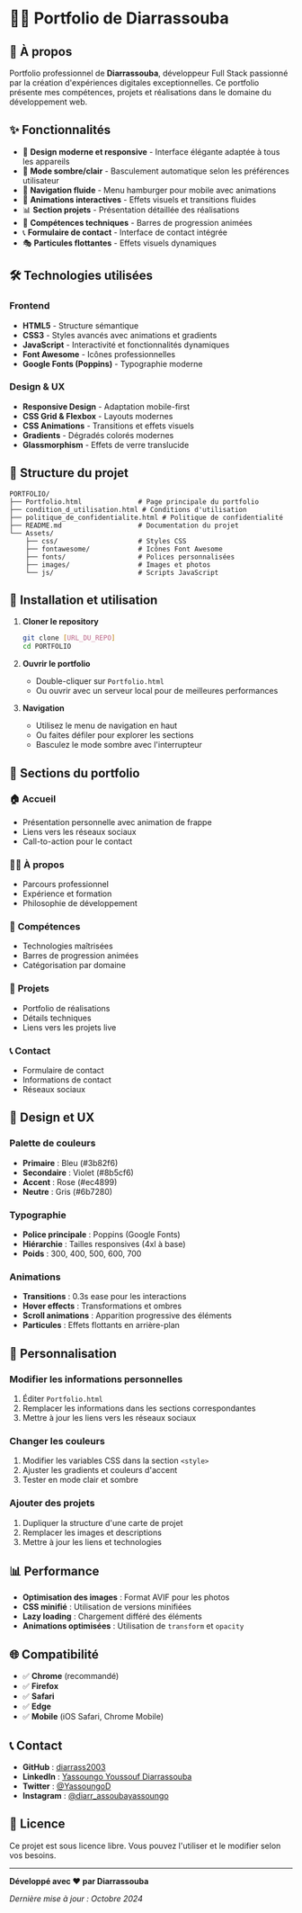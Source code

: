 # 👨‍💻 Portfolio de Diarrassouba

## 🚀 À propos

Portfolio professionnel de **Diarrassouba**, développeur Full Stack passionné par la création d'expériences digitales exceptionnelles. Ce portfolio présente mes compétences, projets et réalisations dans le domaine du développement web.

## ✨ Fonctionnalités

- 🎨 **Design moderne et responsive** - Interface élégante adaptée à tous les appareils
- 🌙 **Mode sombre/clair** - Basculement automatique selon les préférences utilisateur
- 📱 **Navigation fluide** - Menu hamburger pour mobile avec animations
- 🎯 **Animations interactives** - Effets visuels et transitions fluides
- 📊 **Section projets** - Présentation détaillée des réalisations
- 💼 **Compétences techniques** - Barres de progression animées
- 📞 **Formulaire de contact** - Interface de contact intégrée
- 🎭 **Particules flottantes** - Effets visuels dynamiques

## 🛠️ Technologies utilisées

### Frontend
- **HTML5** - Structure sémantique
- **CSS3** - Styles avancés avec animations et gradients
- **JavaScript** - Interactivité et fonctionnalités dynamiques
- **Font Awesome** - Icônes professionnelles
- **Google Fonts (Poppins)** - Typographie moderne

### Design & UX
- **Responsive Design** - Adaptation mobile-first
- **CSS Grid & Flexbox** - Layouts modernes
- **CSS Animations** - Transitions et effets visuels
- **Gradients** - Dégradés colorés modernes
- **Glassmorphism** - Effets de verre translucide

## 📁 Structure du projet

```
PORTFOLIO/
├── Portfolio.html              # Page principale du portfolio
├── condition_d_utilisation.html # Conditions d'utilisation
├── politique_de_confidentialite.html # Politique de confidentialité
├── README.md                   # Documentation du projet
└── Assets/
    ├── css/                    # Styles CSS
    ├── fontawesome/            # Icônes Font Awesome
    ├── fonts/                  # Polices personnalisées
    ├── images/                 # Images et photos
    └── js/                     # Scripts JavaScript
```

## 🚀 Installation et utilisation

1. **Cloner le repository**
   ```bash
   git clone [URL_DU_REPO]
   cd PORTFOLIO
   ```

2. **Ouvrir le portfolio**
   - Double-cliquer sur `Portfolio.html`
   - Ou ouvrir avec un serveur local pour de meilleures performances

3. **Navigation**
   - Utilisez le menu de navigation en haut
   - Ou faites défiler pour explorer les sections
   - Basculez le mode sombre avec l'interrupteur

## 📱 Sections du portfolio

### 🏠 **Accueil**
- Présentation personnelle avec animation de frappe
- Liens vers les réseaux sociaux
- Call-to-action pour le contact

### 👨‍💼 **À propos**
- Parcours professionnel
- Expérience et formation
- Philosophie de développement

### 🎯 **Compétences**
- Technologies maîtrisées
- Barres de progression animées
- Catégorisation par domaine

### 💼 **Projets**
- Portfolio de réalisations
- Détails techniques
- Liens vers les projets live

### 📞 **Contact**
- Formulaire de contact
- Informations de contact
- Réseaux sociaux

## 🎨 Design et UX

### Palette de couleurs
- **Primaire** : Bleu (#3b82f6)
- **Secondaire** : Violet (#8b5cf6)
- **Accent** : Rose (#ec4899)
- **Neutre** : Gris (#6b7280)

### Typographie
- **Police principale** : Poppins (Google Fonts)
- **Hiérarchie** : Tailles responsives (4xl à base)
- **Poids** : 300, 400, 500, 600, 700

### Animations
- **Transitions** : 0.3s ease pour les interactions
- **Hover effects** : Transformations et ombres
- **Scroll animations** : Apparition progressive des éléments
- **Particules** : Effets flottants en arrière-plan

## 🔧 Personnalisation

### Modifier les informations personnelles
1. Éditer `Portfolio.html`
2. Remplacer les informations dans les sections correspondantes
3. Mettre à jour les liens vers les réseaux sociaux

### Changer les couleurs
1. Modifier les variables CSS dans la section `<style>`
2. Ajuster les gradients et couleurs d'accent
3. Tester en mode clair et sombre

### Ajouter des projets
1. Dupliquer la structure d'une carte de projet
2. Remplacer les images et descriptions
3. Mettre à jour les liens et technologies

## 📊 Performance

- **Optimisation des images** : Format AVIF pour les photos
- **CSS minifié** : Utilisation de versions minifiées
- **Lazy loading** : Chargement différé des éléments
- **Animations optimisées** : Utilisation de `transform` et `opacity`

## 🌐 Compatibilité

- ✅ **Chrome** (recommandé)
- ✅ **Firefox**
- ✅ **Safari**
- ✅ **Edge**
- ✅ **Mobile** (iOS Safari, Chrome Mobile)

## 📞 Contact

- **GitHub** : [diarrass2003](https://github.com/diarrass2003)
- **LinkedIn** : [Yassoungo Youssouf Diarrassouba](https://www.linkedin.com/in/yassoungo-youssouf-diarrassouba-0b7037306)
- **Twitter** : [@YassoungoD](https://x.com/YassoungoD)
- **Instagram** : [@diarr_assoubayassoungo](https://www.instagram.com/diarr_assoubayassoungo)

## 📄 Licence

Ce projet est sous licence libre. Vous pouvez l'utiliser et le modifier selon vos besoins.

---

**Développé avec ❤️ par Diarrassouba**

*Dernière mise à jour : Octobre 2024*
